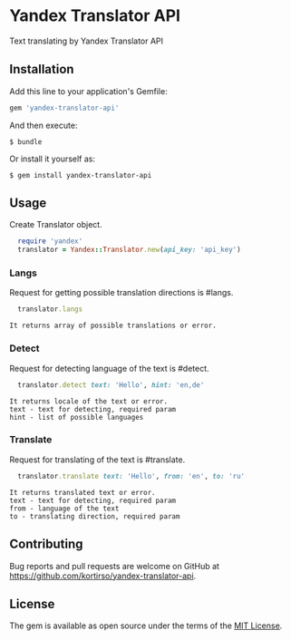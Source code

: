# Yandex Translator API

Text translating by Yandex Translator API

## Installation

Add this line to your application's Gemfile:

```ruby
gem 'yandex-translator-api'
```

And then execute:

    $ bundle

Or install it yourself as:

    $ gem install yandex-translator-api

## Usage

Create Translator object.

```ruby
  require 'yandex'
  translator = Yandex::Translator.new(api_key: 'api_key')
```

### Langs

Request for getting possible translation directions is #langs.

```ruby
  translator.langs
```

    It returns array of possible translations or error.

### Detect

Request for detecting language of the text is #detect.

```ruby
  translator.detect text: 'Hello', hint: 'en,de'
```

    It returns locale of the text or error.
    text - text for detecting, required param
    hint - list of possible languages

### Translate

Request for translating of the text is #translate.

```ruby
  translator.translate text: 'Hello', from: 'en', to: 'ru'
```

    It returns translated text or error.
    text - text for detecting, required param
    from - language of the text
    to - translating direction, required param

## Contributing

Bug reports and pull requests are welcome on GitHub at https://github.com/kortirso/yandex-translator-api.

## License

The gem is available as open source under the terms of the [MIT License](http://opensource.org/licenses/MIT).
